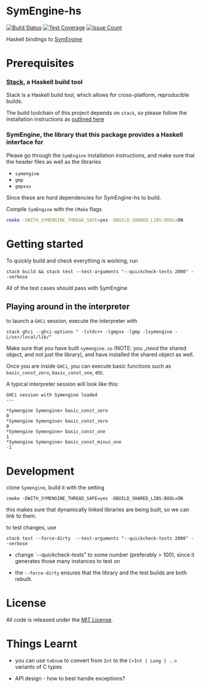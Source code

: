 # SymEngine-hs

[![Build Status](https://travis-ci.org/symengine/symengine.hs.svg?branch=master)](https://travis-ci.org/symengine/symengine.hs)
[![Test Coverage](https://codeclimate.com/github/symengine/symengine.hs/badges/coverage.svg)](https://codeclimate.com/github/symengine/symengine.hs/coverage)
[![Issue Count](https://codeclimate.com/github/symengine/symengine.hs/badges/issue_count.svg)](https://codeclimate.com/github/symengine/symengine.hs)

Haskell bindings to [SymEngine](https://github.com/symengine/symengine)

# Prerequisites

### [Stack](http://docs.haskellstack.org/en/stable/README/), a Haskell build tool

Stack is a Haskell build tool, which allows for cross-platform, reproducible builds.

The build toolchain of this project depends on `stack`, so please follow the installation
instructions as [outlined here](http://docs.haskellstack.org/en/stable/README/#how-to-install)

### SymEngine, the library that this package provides a Haskell interface for

Please go through the `SymEngine` installation instructions, and make sure that the header files
as well as the libraries

* `symengine`
* `gmp`
* `gmpxxx`

Since these are *hard* dependencies for SymEngine-hs to build.

Compile `SymEngine` with the `CMake` flags

```bash
cmake -DWITH_SYMENGINE_THREAD_SAFE=yes -DBUILD_SHARED_LIBS:BOOL=ON
```

# Getting started

To quickly build and check everything is working, run

```
stack build && stack test --test-arguments "--quickcheck-tests 2000" --verbose
```

All of the test cases should pass with SymEngine

## Playing around in the interpreter

to launch a `GHCi` session, execute the interpreter with

```
stack ghci --ghci-options " -lstdc++ -lgmpxx -lgmp -lsymengine -L/usr/local/lib/"
```


Make sure that you have built `symengine.so` (NOTE: you __need_ the shared object, and not just the library), and
have installed the shared object as well.


Once you are inside `GHCi`, you can execute basic functions such as `basic_const_zero`, `basic_const_one`, etc.


A typical  interpreter session will look like this:

```
GHCi session with Symengine loaded
---

*Symengine Symengine> basic_const_zero
0
*Symengine Symengine> basic_const_zero
0
*Symengine Symengine> basic_const_one
1
*Symengine Symengine> basic_const_minus_one
-1
```

# Development

clone `Symengine`, build it with the setting

```
cmake -DWITH_SYMENGINE_THREAD_SAFE=yes -DBUILD_SHARED_LIBS:BOOL=ON
```

this makes sure that dynamically linked libraries are being built, so we can
link to them.


to test changes, use
```
stack test --force-dirty  --test-arguments "--quickcheck-tests 2000" --verbose
```

* change `--quickcheck-tests" to some number (preferably > 100), since it generates those many instances to
test on

* the `--force-dirty` ensures that the library and the test builds are both
rebuilt.


# License

All code is released under the [MIT License](https://github.com/symengine/symengine.hs/blob/master/LICENSE).


# Things Learnt 

* you can use `toEnum` to convert from `Int` to the `C<Int | Long | ..>` variants
of C types

* API design - how to best handle exceptions?
